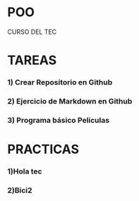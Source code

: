 # POO
 CURSO DEL TEC
 
# TAREAS
### 1) Crear Repositorio en Github

### 2) Ejercicio de Markdown en Github

### 3) Programa básico Películas

# PRACTICAS
### 1)Hola tec

### 2)Bici2
